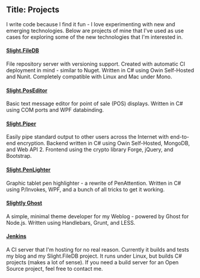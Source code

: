 Title: Projects
---

I write code because I find it fun - I love experimenting with new and emerging technologies. Below are projects of mine that I've used as use cases for exploring some of the new technologies that I'm interested in. 

#### [Slight.FileDB](https://github.com/Silvenga/Slight.FileDB)

File repository server with versioning support. Created with automatic CI deployment in mind - similar to Nuget. Written in C# using Owin Self-Hosted and Nunit. Completely compatible with Linux and Mac under Mono. 

#### [Slight.PosEditor](https://github.com/Silvenga/Slight.PosEditor) 

Basic text message editor for point of sale (POS) displays. Written in C# using COM ports and WPF databinding. 

#### [Slight.Piper](https://github.com/Silvenga/Slight.Piper)

Easily pipe standard output to other users across the Internet with end-to-end encryption. Backend written in C# using Owin Self-Hosted, MongoDB, and Web API 2. Frontend using the crypto library Forge, jQuery, and Bootstrap. 

#### [Slight.PenLighter](/pen-lighter/)

Graphic tablet pen highlighter - a rewrite of PenAttention. Written in C# using P/Invokes, WPF, and a bunch of all tricks to get it working. 

#### [Slightly Ghost](/slight-theme/)

A simple, minimal theme developer for my Weblog - powered by Ghost for Node.js. Written using Handlebars, Grunt, and LESS. 

#### [Jenkins](https://jenkins.silvenga.com/)

A CI server that I'm hosting for no real reason. Currently it builds and tests my blog and my Slight.FileDB project. It runs under Linux, but builds C# projects (makes a lot of sense). If you need a build server for an Open Source project, feel free to contact me. 